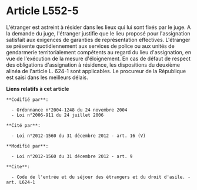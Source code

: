 # Article L552-5

L'étranger est astreint à résider dans les lieux qui lui sont fixés par le juge. A la demande du juge, l'étranger justifie
que le lieu proposé pour l'assignation satisfait aux exigences de garanties de représentation effectives. L'étranger se
présente quotidiennement aux services de police ou aux unités de gendarmerie territorialement compétents au regard du lieu
d'assignation, en vue de l'exécution de la mesure d'éloignement. En cas de défaut de respect des obligations d'assignation à
résidence, les dispositions du deuxième alinéa de l'article L. 624-1 sont applicables. Le procureur de la République est
saisi dans les meilleurs délais.

**Liens relatifs à cet article**

	**Codifié par**:

	  - Ordonnance n°2004-1248 du 24 novembre 2004
	  - Loi n°2006-911 du 24 juillet 2006

	**Cité par**:

	  - Loi n°2012-1560 du 31 décembre 2012 - art. 16 (V)

	**Modifié par**:

	  - Loi n°2012-1560 du 31 décembre 2012 - art. 9

	**Cite**:

	  - Code de l'entrée et du séjour des étrangers et du droit d'asile. - art. L624-1
